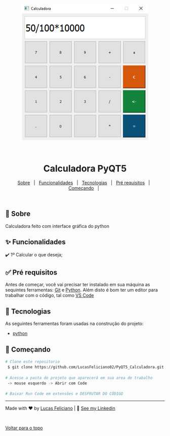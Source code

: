 <div align="center" id="top">
 <img src="Calculadora_PyQT5.PNG" alt="Calculadora" /> 

 
 &#xa0;
 
 
 </div>
 
 
 <h1 align="center">Calculadora PyQT5</h1>

 
 <p align="center">
  <a href="#dart-sobre">Sobre</a> &#xa0; | &#xa0; 
  <a href="#sparkles-funcionalidades">Funcionalidades</a> &#xa0; | &#xa0; 
  <a href="#rocket-tecnologias">Tecnologias</a> &#xa0; | &#xa0; 
  <a href="#white_check_mark-pré-requesitos">Pré requisitos</a> &#xa0; | &#xa0;
  <a href="#checkered_flag-começando">Começando</a> &#xa0; | &#xa0;
</p>


<br>
 
 
## :dart: Sobre ##


Calculadora feito com interface gráfica do python
 

## :sparkles: Funcionalidades ##


:heavy_check_mark: 1º Calcular o que deseja;


## :white_check_mark: Pré requisitos ##


Antes de começar, você vai precisar ter instalado em sua máquina as sequintes ferramentas:
[Git](https://git-scm.com/downloads) e [Python](https://www.python.org/downloads/).
Além disto é bom ter um editor para trabalhar com o código, tal como [VS Code](https://code.visualstudio.com/download)


## :rocket: Tecnologias ##
 
 
As seguintes ferramentas foram usadas na construção do projeto:


- [python](https://www.python.org/downloads/)

 
## :checkered_flag: Começando ##


```bash
# Clone este repositorio
 $ git clone https://github.com/LucasFeliciano02/PyQT5_Calculadora.git

# Acesse a pasta do projeto que aparecerá em sua area de trabalho
 -> mouse esquerdo -> Abrir com Code

# Baixar Run Code em extensões e DESFRUTAR DO CÓDIGO

```


---

Made with :heart: by [Lucas Feliciano](https://github.com/LucasFeliciano02) | 👋 [See my Linkedin](https://www.linkedin.com/in/lucas-henrique-marques-feliciano-aa5aab222/)


 &#xa0;


<a href="#top">Voltar para o topo</a>
